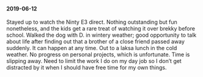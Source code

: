 #### 2019-06-12

Stayed up to watch the Ninty E3 direct. Nothing outstanding but fun nonetheless, and the kids get a rare treat of watching it over brekky before school. Walked the dog with D. in wintery weather; good opportunity to talk about life after finding out that a brother of a close friend passed away suddenly. It can happen at any time. Out to a laksa lunch in the cold weather. No progress on personal projects, which is unfortunate. Time is slipping away. Need to limit the work I do on my day job so I don’t get distracted by it when I should have free time for my own things.